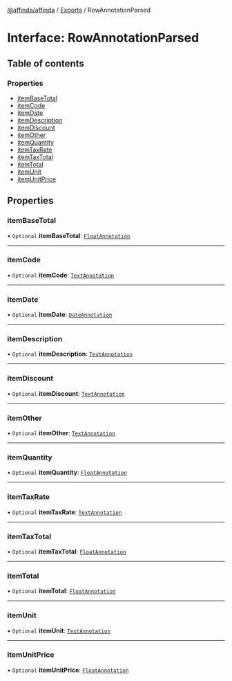 [@affinda/affinda](../README.md) / [Exports](../modules.md) / RowAnnotationParsed

# Interface: RowAnnotationParsed

## Table of contents

### Properties

- [itemBaseTotal](RowAnnotationParsed.md#itembasetotal)
- [itemCode](RowAnnotationParsed.md#itemcode)
- [itemDate](RowAnnotationParsed.md#itemdate)
- [itemDescription](RowAnnotationParsed.md#itemdescription)
- [itemDiscount](RowAnnotationParsed.md#itemdiscount)
- [itemOther](RowAnnotationParsed.md#itemother)
- [itemQuantity](RowAnnotationParsed.md#itemquantity)
- [itemTaxRate](RowAnnotationParsed.md#itemtaxrate)
- [itemTaxTotal](RowAnnotationParsed.md#itemtaxtotal)
- [itemTotal](RowAnnotationParsed.md#itemtotal)
- [itemUnit](RowAnnotationParsed.md#itemunit)
- [itemUnitPrice](RowAnnotationParsed.md#itemunitprice)

## Properties

### itemBaseTotal

• `Optional` **itemBaseTotal**: [`FloatAnnotation`](../modules.md#floatannotation)

___

### itemCode

• `Optional` **itemCode**: [`TextAnnotation`](../modules.md#textannotation)

___

### itemDate

• `Optional` **itemDate**: [`DateAnnotation`](../modules.md#dateannotation)

___

### itemDescription

• `Optional` **itemDescription**: [`TextAnnotation`](../modules.md#textannotation)

___

### itemDiscount

• `Optional` **itemDiscount**: [`TextAnnotation`](../modules.md#textannotation)

___

### itemOther

• `Optional` **itemOther**: [`TextAnnotation`](../modules.md#textannotation)

___

### itemQuantity

• `Optional` **itemQuantity**: [`FloatAnnotation`](../modules.md#floatannotation)

___

### itemTaxRate

• `Optional` **itemTaxRate**: [`TextAnnotation`](../modules.md#textannotation)

___

### itemTaxTotal

• `Optional` **itemTaxTotal**: [`FloatAnnotation`](../modules.md#floatannotation)

___

### itemTotal

• `Optional` **itemTotal**: [`FloatAnnotation`](../modules.md#floatannotation)

___

### itemUnit

• `Optional` **itemUnit**: [`TextAnnotation`](../modules.md#textannotation)

___

### itemUnitPrice

• `Optional` **itemUnitPrice**: [`FloatAnnotation`](../modules.md#floatannotation)
